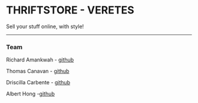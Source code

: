 #  THRIFTSTORE - VERETES
Sell your stuff online, with style!

---

### Team
Richard Amankwah - [github](https://github.com/GM456742)

Thomas Canavan - [github](https://github.com/tsdcanavan)

Driscilla Carbente - [github](https://github.com/ghostbath)

Albert Hong -[github](https://github.com/alhong28)


